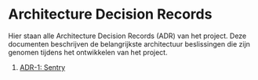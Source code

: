 # Architecture Decision Records

Hier staan alle Architecture Decision Records (ADR) van het project. Deze documenten beschrijven de belangrijkste architectuur beslissingen die zijn genomen tijdens het ontwikkelen van het project.

1. [ADR-1: Sentry](sentry.md)